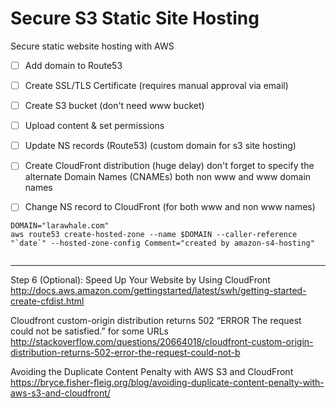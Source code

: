# Secure S3 Static Site Hosting
Secure static website hosting with AWS


- [ ] Add domain to Route53
- [ ] Create SSL/TLS Certificate (requires manual approval via email)
- [ ] Create S3 bucket (don't need www bucket)
- [ ] Upload content & set permissions
- [ ] Update NS records (Route53) (custom domain for s3 site hosting)
- [ ] Create CloudFront distribution (huge delay) don't forget to specify the alternate Domain Names (CNAMEs) both non www and www domain names
- [ ] Change NS record to CloudFront (for both www and non www names)


```
DOMAIN="larawhale.com"
aws route53 create-hosted-zone --name $DOMAIN --caller-reference "`date`" --hosted-zone-config Comment="created by amazon-s4-hosting"


```



---   



Step 6 (Optional): Speed Up Your Website by Using CloudFront  
http://docs.aws.amazon.com/gettingstarted/latest/swh/getting-started-create-cfdist.html

Cloudfront custom-origin distribution returns 502 “ERROR The request could not be satisfied.” for some URLs  
http://stackoverflow.com/questions/20664018/cloudfront-custom-origin-distribution-returns-502-error-the-request-could-not-b

Avoiding the Duplicate Content Penalty with AWS S3 and CloudFront   
https://bryce.fisher-fleig.org/blog/avoiding-duplicate-content-penalty-with-aws-s3-and-cloudfront/
